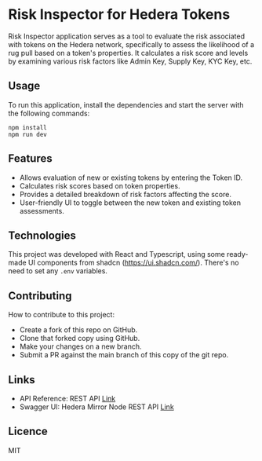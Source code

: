 # Risk Inspector for Hedera Tokens

Risk Inspector application serves as a tool to evaluate the risk associated with tokens on the Hedera network, specifically to assess the likelihood of a rug pull based on a token's properties. It calculates a risk score and levels by examining various risk factors like Admin Key, Supply Key, KYC Key, etc.

## Usage

To run this application, install the dependencies and start the server with the following commands:

```
npm install
npm run dev
```

## Features

- Allows evaluation of new or existing tokens by entering the Token ID.
- Calculates risk scores based on token properties.
- Provides a detailed breakdown of risk factors affecting the score.
- User-friendly UI to toggle between the new token and existing token assessments.

## Technologies

This project was developed with React and Typescript, using some ready-made UI components from shadcn (https://ui.shadcn.com/).
There's no need to set any `.env` variables.

## Contributing

How to contribute to this project:

- Create a fork of this repo on GitHub.
- Clone that forked copy using GitHub.
- Make your changes on a new branch.
- Submit a PR against the main branch of this copy of the git repo.

## Links

- API Reference: REST API [Link](https://docs.hedera.com/hedera/sdks-and-apis/rest-api)
- Swagger UI: Hedera Mirror Node REST API [Link](https://testnet.mirrornode.hedera.com/api/v1/docs/)

## Licence

MIT
